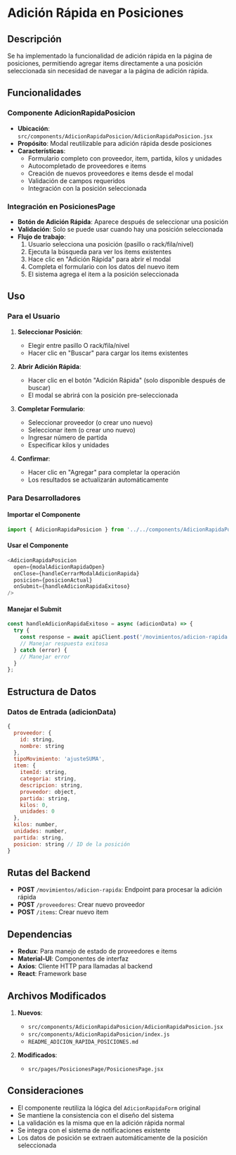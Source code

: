 # Adición Rápida en Posiciones

## Descripción

Se ha implementado la funcionalidad de adición rápida en la página de posiciones, permitiendo agregar items directamente a una posición seleccionada sin necesidad de navegar a la página de adición rápida.

## Funcionalidades

### Componente AdicionRapidaPosicion

- **Ubicación**: `src/components/AdicionRapidaPosicion/AdicionRapidaPosicion.jsx`
- **Propósito**: Modal reutilizable para adición rápida desde posiciones
- **Características**:
  - Formulario completo con proveedor, item, partida, kilos y unidades
  - Autocompletado de proveedores e items
  - Creación de nuevos proveedores e items desde el modal
  - Validación de campos requeridos
  - Integración con la posición seleccionada

### Integración en PosicionesPage

- **Botón de Adición Rápida**: Aparece después de seleccionar una posición
- **Validación**: Solo se puede usar cuando hay una posición seleccionada
- **Flujo de trabajo**:
  1. Usuario selecciona una posición (pasillo o rack/fila/nivel)
  2. Ejecuta la búsqueda para ver los items existentes
  3. Hace clic en "Adición Rápida" para abrir el modal
  4. Completa el formulario con los datos del nuevo item
  5. El sistema agrega el item a la posición seleccionada

## Uso

### Para el Usuario

1. **Seleccionar Posición**:
   - Elegir entre pasillo O rack/fila/nivel
   - Hacer clic en "Buscar" para cargar los items existentes

2. **Abrir Adición Rápida**:
   - Hacer clic en el botón "Adición Rápida" (solo disponible después de buscar)
   - El modal se abrirá con la posición pre-seleccionada

3. **Completar Formulario**:
   - Seleccionar proveedor (o crear uno nuevo)
   - Seleccionar item (o crear uno nuevo)
   - Ingresar número de partida
   - Especificar kilos y unidades

4. **Confirmar**:
   - Hacer clic en "Agregar" para completar la operación
   - Los resultados se actualizarán automáticamente

### Para Desarrolladores

#### Importar el Componente

```javascript
import { AdicionRapidaPosicion } from '../../components/AdicionRapidaPosicion';
```

#### Usar el Componente

```javascript
<AdicionRapidaPosicion
  open={modalAdicionRapidaOpen}
  onClose={handleCerrarModalAdicionRapida}
  posicion={posicionActual}
  onSubmit={handleAdicionRapidaExitoso}
/>
```

#### Manejar el Submit

```javascript
const handleAdicionRapidaExitoso = async (adicionData) => {
  try {
    const response = await apiClient.post('/movimientos/adicion-rapida', adicionData);
    // Manejar respuesta exitosa
  } catch (error) {
    // Manejar error
  }
};
```

## Estructura de Datos

### Datos de Entrada (adicionData)

```javascript
{
  proveedor: {
    id: string,
    nombre: string
  },
  tipoMovimiento: 'ajusteSUMA',
  item: {
    itemId: string,
    categoria: string,
    descripcion: string,
    proveedor: object,
    partida: string,
    kilos: 0,
    unidades: 0
  },
  kilos: number,
  unidades: number,
  partida: string,
  posicion: string // ID de la posición
}
```

## Rutas del Backend

- **POST** `/movimientos/adicion-rapida`: Endpoint para procesar la adición rápida
- **POST** `/proveedores`: Crear nuevo proveedor
- **POST** `/items`: Crear nuevo item

## Dependencias

- **Redux**: Para manejo de estado de proveedores e items
- **Material-UI**: Componentes de interfaz
- **Axios**: Cliente HTTP para llamadas al backend
- **React**: Framework base

## Archivos Modificados

1. **Nuevos**:
   - `src/components/AdicionRapidaPosicion/AdicionRapidaPosicion.jsx`
   - `src/components/AdicionRapidaPosicion/index.js`
   - `README_ADICION_RAPIDA_POSICIONES.md`

2. **Modificados**:
   - `src/pages/PosicionesPage/PosicionesPage.jsx`

## Consideraciones

- El componente reutiliza la lógica del `AdicionRapidaForm` original
- Se mantiene la consistencia con el diseño del sistema
- La validación es la misma que en la adición rápida normal
- Se integra con el sistema de notificaciones existente
- Los datos de posición se extraen automáticamente de la posición seleccionada
